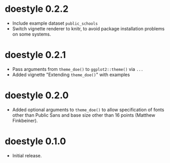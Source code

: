 # doestyle 0.2.2

* Include example dataset `public_schools`
* Switch vignette renderer to knitr, to avoid package installation problems on some systems.

# doestyle 0.2.1

* Pass arguments from `theme_doe()` to `ggplot2::theme()` via `...`
* Added vignette "Extending `theme_doe()`" with examples

# doestyle 0.2.0

* Added optional arguments to `theme_doe()` to allow specification of fonts
  other than Public Sans and base size other than 16 points
  (Matthew Finkbeiner).

# doestyle 0.1.0

* Initial release.
